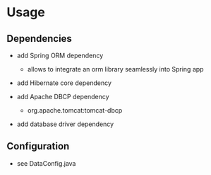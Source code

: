 # Usage

## Dependencies

- add Spring ORM dependency
  - allows to integrate an orm library seamlessly into Spring app

- add Hibernate core dependency

- add Apache DBCP dependency
  - org.apache.tomcat:tomcat-dbcp

- add database driver dependency

## Configuration

- see DataConfig.java
